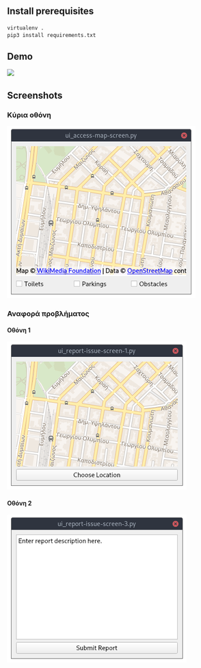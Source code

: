 ## Install prerequisites

```bash
virtualenv .
pip3 install requirements.txt
```

## Demo

![](screenshots/move-around-demo.gif)

## Screenshots

### Κύρια οθόνη
![](screenshots/access-map-screen.png)

### Αναφορά προβλήματος
#### Οθόνη 1
![](screenshots/report-issue-screen-1.png)

#### Οθόνη 2
![](screenshots/report-issue-screen-3.png)
